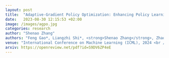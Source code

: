 ```yaml
---
layout: post
title:  "Adaptive-Gradient Policy Optimization: Enhancing Policy Learning in Non-Smooth Differentiable Simulations"
date:   2023-08-30 12:15:53 +02:00
image: /images/agpo.jpg
categories: research
author: "Shenao Zhang"
authors: "Feng Gao*, Liangzhi Shi*, <strong>Shenao Zhang</strong>, Zhaoran Wang, Yi Wu"
venue: "International Conference on Machine Learning (ICML), 2024 <br />"
arxiv: https://openreview.net/pdf?id=S9DV6ZP4eE
---
```

